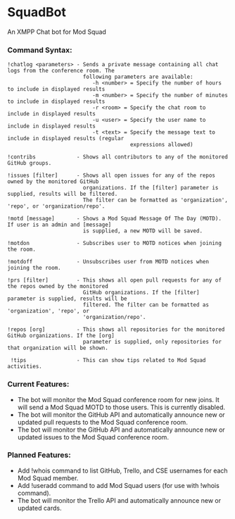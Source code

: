 # SquadBot
An XMPP Chat bot for Mod Squad

### Command Syntax:
```
!chatlog <parameters> - Sends a private message containing all chat logs from the conference room. The
                        following parameters are available:
                           -h <number> = Specify the number of hours to include in displayed results
                           -m <number> = Specify the number of minutes to include in displayed results
                           -r <room> = Specify the chat room to include in displayed results
                           -u <user> = Specify the user name to include in displayed results
                           -t <text> = Specify the message text to include in displayed results (regular
                                       expressions allowed)

!contribs             - Shows all contributors to any of the monitored GitHub groups.

!issues [filter]      - Shows all open issues for any of the repos owned by the monitored GitHub
                        organizations. If the [filter] parameter is supplied, results will be filtered.
                        The filter can be formatted as 'organization', 'repo', or 'organization/repo'.

!motd [message]       - Shows a Mod Squad Message Of The Day (MOTD). If user is an admin and [message]
                        is supplied, a new MOTD will be saved.

!motdon               - Subscribes user to MOTD notices when joining the room.

!motdoff              - Unsubscribes user from MOTD notices when joining the room.

!prs [filter]         - This shows all open pull requests for any of the repos owned by the monitored
                        GitHub organizations. If the [filter] parameter is supplied, results will be
                        filtered. The filter can be formatted as 'organization', 'repo', or
                        'organization/repo'.

!repos [org]          - This shows all repositories for the monitored GitHub organizations. If the [org]
                        parameter is supplied, only repositories for that organization will be shown.

 !tips                - This can show tips related to Mod Squad activities.
```

### Current Features:
 * The bot will monitor the Mod Squad conference room for new joins. It will send a Mod Squad MOTD to those users. This is currently disabled.
 * The bot will monitor the GitHub API and automatically announce new or updated pull requests to the Mod Squad conference room.
 * The bot will monitor the GitHub API and automatically announce new or updated issues to the Mod Squad conference room.
 
### Planned Features:
 * Add !whois command to list GitHub, Trello, and CSE usernames for each Mod Squad member.
 * Add !useradd command to add Mod Squad users (for use with !whois command).
 * The bot will monitor the Trello API and automatically announce new or updated cards.
